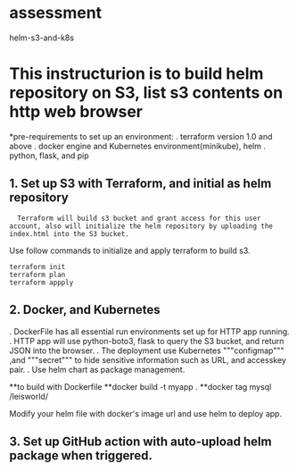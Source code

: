# assessment
helm-s3-and-k8s


# This instructurion is to build helm repository on S3, list s3 contents on http web browser

*pre-requirements to set up an environment:
  . terraform version 1.0 and above
  . docker engine and Kubernetes environment(minikube), helm 
  . python, flask, and pip

##  1.  Set up S3 with Terraform, and initial as helm repository
      Terraform will build s3 bucket and grant access for this user account, also will initialize the helm repository by uploading the index.html into the S3 bucket.
Use follow commands to initialize and apply terraform to build s3.
```shell
terraform init
terraform plan
terraform appply
```
 ## 2.  Docker, and Kubernetes
 . DockerFile has all essential run environments set up for HTTP app running.
 . HTTP app will use python-boto3, flask to query the S3 bucket, and return JSON into the browser.
 .  The deployment use Kubernetes  """configmap""" ,and """secret"""  to hide sensitive information such as URL, and accesskey pair.
.  Use helm chart as package management. 

**to build with Dockerfile
**docker build -t myapp .
**docker tag mysql /leisworld/

Modify your helm file with docker's image url and use helm to deploy app.


## 3.  Set up GitHub action with auto-upload helm package when triggered.
